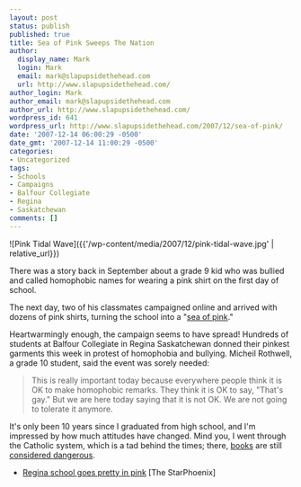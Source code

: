 ```yaml
---
layout: post
status: publish
published: true
title: Sea of Pink Sweeps The Nation
author:
  display_name: Mark
  login: Mark
  email: mark@slapupsidethehead.com
  url: http://www.slapupsidethehead.com/
author_login: Mark
author_email: mark@slapupsidethehead.com
author_url: http://www.slapupsidethehead.com/
wordpress_id: 641
wordpress_url: http://www.slapupsidethehead.com/2007/12/sea-of-pink/
date: '2007-12-14 06:00:29 -0500'
date_gmt: '2007-12-14 11:00:29 -0500'
categories:
- Uncategorized
tags:
- Schools
- Campaigns
- Balfour Collegiate
- Regina
- Saskatchewan
comments: []
---
```

![Pink Tidal Wave]({{'/wp-content/media/2007/12/pink-tidal-wave.jpg' | relative_url}})

There was a story back in September about a grade 9 kid who was bullied and called homophobic names for wearing a pink shirt on the first day of school.

The next day, two of his classmates campaigned online and arrived with dozens of pink shirts, turning the school into a "[sea of pink](http://www.slapupsidethehead.com/2007/09/more-updates-from-the-pink-road/ "Don't worry---it's a good kind of flood.")."

Heartwarmingly enough, the campaign seems to have spread! Hundreds of students at Balfour Collegiate in Regina Saskatchewan donned their pinkest garments this week in protest of homophobia and bullying. Micheil Rothwell, a grade 10 student, said the event was sorely needed:

> This is really important today because everywhere people think it is OK to make homophobic remarks. They think it is OK to say, "That's gay." But we are here today saying that it is not OK. We are not going to tolerate it anymore.

It's only been 10 years since I graduated from high school, and I'm impressed by how much attitudes have changed. Mind you, I went through the Catholic system, which is a tad behind the times; there, [books](http://www.slapupsidethehead.com/2007/11/group-bans-diversity-book/ "Seven days...") are still [considered dangerous](http://www.nationalpost.com/news/story.html?id=146646 "What's the old saying, again? Wherever books are burned...").

- [Regina school goes pretty in pink](http://www.canada.com/saskatoonstarphoenix/news/local/story.html?id=eaccc9b7-e3bf-4220-8a86-c45255139142) [The StarPhoenix]
